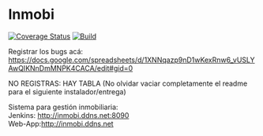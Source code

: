 #
#  Inmobi 
<a href="https://coveralls.io/github/tpfinal-pp1/tp-final" target="_blank"><img src="https://coveralls.io/repos/github/tpfinal-pp1/tp-final/badge.svg" alt="Coverage Status" /></a> <a href="https://api.travis-ci.org/tpfinal-pp1/" target="_blank"><img src="https://api.travis-ci.org/tpfinal-pp1/tp-final.svg?branch=master" alt="Build" /></a>


Registrar los bugs acá:
https://docs.google.com/spreadsheets/d/1XNNqazp9nD1wKexRnw6_vUSLYAwQIKNnDmMNPK4CACA/edit#gid=0

NO REGISTRAS: HAY TABLA
(No olvidar vaciar completamente el readme para el siguiente instalador/entrega)

Sistema para gestión inmobiliaria:    
    Jenkins: http://inmobi.ddns.net:8090   
    Web-App:http://inmobi.ddns.net

